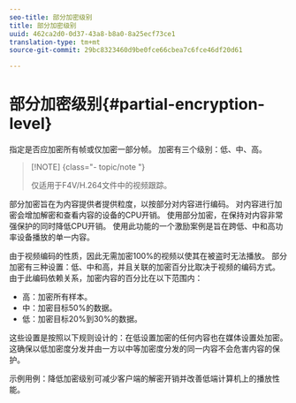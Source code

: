 ```yaml
---
seo-title: 部分加密级别
title: 部分加密级别
uuid: 462ca2d0-0d37-43a8-b8a0-8a25ecf73ce1
translation-type: tm+mt
source-git-commit: 29bc8323460d9be0fce66cbea7c6fce46df20d61

---
```



# 部分加密级别{#partial-encryption-level}

指定是否应加密所有帧或仅加密一部分帧。 加密有三个级别：低、中、高。

>[!NOTE] {class=&quot;- topic/note &quot;}
>
>仅适用于F4V/H.264文件中的视频跟踪。

部分加密旨在为内容提供者提供粒度，以按部分对内容进行编码。 对内容进行加密会增加解密和查看内容的设备的CPU开销。 使用部分加密，在保持对内容非常强保护的同时降低CPU开销。 使用此功能的一个激励案例是旨在跨低、中和高功率设备播放的单一内容。

由于视频编码的性质，因此无需加密100%的视频以使其在被盗时无法播放。 部分加密有三种设置：低、中和高，并且关联的加密百分比取决于视频的编码方式。 由于此编码依赖关系，加密内容的百分比在以下范围内：

* 高：加密所有样本。
* 中：加密目标50%的数据。
* 低：加密目标20%到30%的数据。

这些设置是按照以下规则设计的：在低设置加密的任何内容也在媒体设置处加密。 这确保以低加密度分发并由一方以中等加密度分发的同一内容不会危害内容的保护。

示例用例：降低加密级别可减少客户端的解密开销并改善低端计算机上的播放性能。
